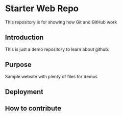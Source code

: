 # Starter Web Repo

This repository is for showing how Git and GitHub work

## Introduction

This is just a demo repository to learn about github.

## Purpose

Sample website with plenty of files for demos

## Deployment


## How to contribute